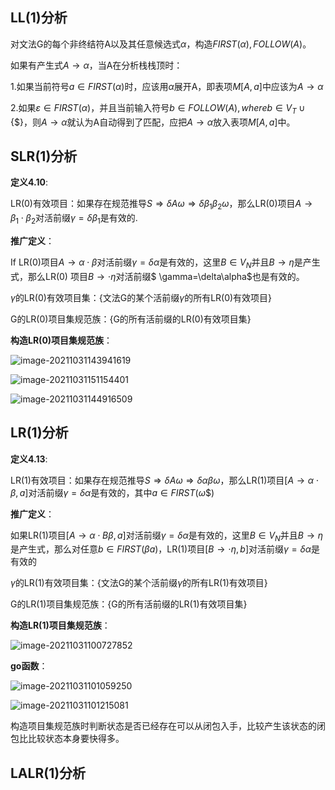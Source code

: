 ## LL(1)分析

对文法G的每个非终结符A以及其任意候选式$\alpha$，构造$FIRST(\alpha),FOLLOW(A)$。

如果有产生式$A\rightarrow\alpha$，当A在分析栈栈顶时：

1.如果当前符号$a\in FIRST(\alpha)$时，应该用$\alpha$展开A，即表项$M[A,a]$中应该为$A\rightarrow\alpha$

2.如果$\varepsilon\in FIRST(\alpha)$，并且当前输入符号$b\in FOLLOW(A),where b\in V_T\cup\{\$\}$，则$A\rightarrow\alpha$就认为A自动得到了匹配，应把$A\rightarrow\alpha$放入表项$M[A,a]$中。

## SLR(1)分析

**定义4.10**:

LR(0)有效项目：如果存在规范推导$S\Rightarrow \delta A\omega\Rightarrow \delta\beta_1\beta_2\omega$，那么LR(0)项目$A\rightarrow\beta_1\cdot\beta_2$对活前缀$\gamma=\delta\beta_1$是有效的.

**推广定义**：

If LR(0)项目$A\rightarrow \alpha\cdot\beta$对活前缀$\gamma=\delta\alpha$是有效的，这里$B\in V_N$并且$B\rightarrow\eta$是产生式，那么LR(0) 项目$B\rightarrow\cdot \eta$对活前缀$ \gamma=\delta\alpha$也是有效的。

$\gamma$的LR(0)有效项目集：{文法G的某个活前缀$\gamma$的所有LR(0)有效项目}

G的LR(0)项目集规范族：{G的所有活前缀的LR(0)有效项目集}

**构造LR(0)项目集规范族**：

![image-20211031143941619](C:\Users\WyrdE\AppData\Roaming\Typora\typora-user-images\image-20211031143941619.png)

![image-20211031151154401](C:\Users\WyrdE\AppData\Roaming\Typora\typora-user-images\image-20211031151154401.png)

![image-20211031144916509](C:\Users\WyrdE\AppData\Roaming\Typora\typora-user-images\image-20211031144916509.png)

## LR(1)分析

**定义4.13**:

LR(1)有效项目：如果存在规范推导$S\Rightarrow \delta A\omega\Rightarrow \delta\alpha\beta\omega$，那么LR(1)项目$[A\rightarrow\alpha\cdot\beta,a]$对活前缀$\gamma=\delta\alpha$是有效的，其中$a\in FIRST(\omega\$)$

**推广定义**：

如果LR(1)项目$[A\rightarrow\alpha\cdot B\beta,a]$对活前缀$\gamma=\delta\alpha$是有效的，这里$B\in V_N$并且$B\rightarrow\eta$是产生式，那么对任意$b\in FIRST(\beta a)$，LR(1)项目$[B\rightarrow\cdot\eta,b]$对活前缀$\gamma=\delta\alpha$是有效的

$\gamma$的LR(1)有效项目集：{文法G的某个活前缀$\gamma$的所有LR(1)有效项目}

G的LR(1)项目集规范族：{G的所有活前缀的LR(1)有效项目集}

**构造LR(1)项目集规范族**：

![image-20211031100727852](C:\Users\WyrdE\AppData\Roaming\Typora\typora-user-images\image-20211031100727852.png)

**go函数**：

![image-20211031101059250](C:\Users\WyrdE\AppData\Roaming\Typora\typora-user-images\image-20211031101059250.png)

![image-20211031101215081](C:\Users\WyrdE\AppData\Roaming\Typora\typora-user-images\image-20211031101215081.png)

构造项目集规范族时判断状态是否已经存在可以从闭包入手，比较产生该状态的闭包比比较状态本身要快得多。

## LALR(1)分析

